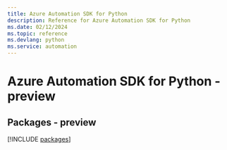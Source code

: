 ```yaml
---
title: Azure Automation SDK for Python
description: Reference for Azure Automation SDK for Python
ms.date: 02/12/2024
ms.topic: reference
ms.devlang: python
ms.service: automation
---
```

# Azure Automation SDK for Python - preview
## Packages - preview
[!INCLUDE [packages](automation-index.md)]